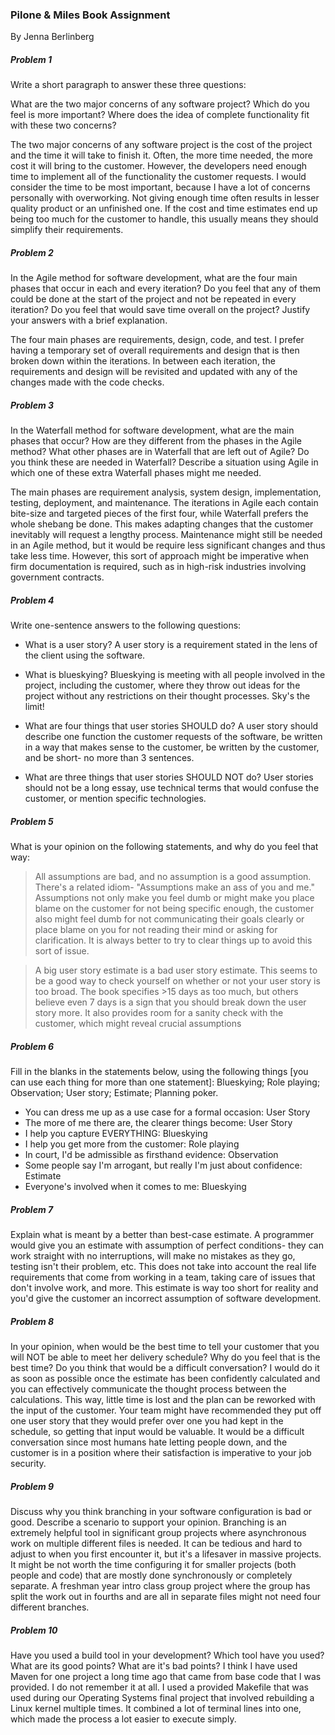 ### Pilone & Miles Book Assignment
By Jenna Berlinberg

##### Problem 1
Write a short paragraph to answer these three questions:

What are the two major concerns of any software project?
Which do you feel is more important?
Where does the idea of complete functionality fit with these two concerns?

The two major concerns of any software project is the cost of the project and the time it will take to finish it. Often, the more time needed, the more cost it will bring to the customer. However, the developers need enough time to implement all of the functionality the customer requests. I would consider the time to be most important, because I have a lot of concerns personally with overworking. Not giving enough time often results in lesser quality product or an unfinished one. If the cost and time estimates end up being too much for the customer to handle, this usually means they should simplify their requirements.

##### Problem 2
In the Agile method for software development, what are the four main phases that occur in each and every iteration? Do you feel that any of them could be done at the start of the project and not be repeated in every iteration? Do you feel that would save time overall on the project? Justify your answers with a brief explanation.

The four main phases are requirements, design, code, and test. I prefer having a temporary set of overall requirements and design that is then broken down within the iterations. In between each iteration, the requirements and design will be revisited and updated with any of the changes made with the code checks.

##### Problem 3
In the Waterfall method for software development, what are the main phases that occur? How are they different from the phases in the Agile method? What other phases are in Waterfall that are left out of Agile? Do you think these are needed in Waterfall? Describe a situation using Agile in which one of these extra Waterfall phases might me needed.

The main phases are requirement analysis, system design, implementation, testing, deployment, and maintenance. The iterations in Agile each contain bite-size and targeted pieces of the first four, while Waterfall prefers the whole shebang be done. This makes adapting changes that the  customer inevitably will request a lengthy process. Maintenance might still be needed in an Agile method, but it would be require less significant changes and thus take less time. However, this sort of approach might be imperative when firm documentation is required, such as in high-risk industries involving government contracts.

##### Problem 4
Write one-sentence answers to the following questions:

- What is a user story?
A user story is a requirement stated in the lens of the client using the software.

- What is blueskying?
Blueskying is meeting with all people involved in the project, including the customer, where they throw out ideas for the project without any restrictions on their thought processes. Sky's the limit!

- What are four things that user stories SHOULD do?
A user story should describe one function the customer requests of the software, be written in a way that makes sense to the customer, be written by the customer, and be short- no more than 3 sentences.

- What are three things that user stories SHOULD NOT do?
User stories should not be a long essay, use technical terms that would confuse the customer, or mention specific technologies.

##### Problem 5

What is your opinion on the following statements, and why do you feel that way:

> All assumptions are bad, and no assumption is a good assumption.
There's a related idiom- "Assumptions make an ass of you and me." Assumptions not only make you feel dumb or might make you place blame on the customer for not being specific enough, the customer also might feel dumb for not communicating their goals clearly or place blame on you for not reading their mind or asking for clarification. It is always better to try to clear things up to avoid this sort of issue.

> A big user story estimate is a bad user story estimate.
This seems to be a good way to check yourself on whether or not your user story is too broad. The book specifies >15 days as too much, but others believe even 7 days is a sign that you should break down the user story more. It also provides room for a sanity check with the customer, which might reveal crucial assumptions  

##### Problem 6
Fill in the blanks in the statements below, using the following things [you can use each thing for more than one statement]: Blueskying; Role playing; Observation; User story; Estimate; Planning poker.

- You can dress me up as a use case for a formal occasion: User Story
- The more of me there are, the clearer things become: User Story
- I help you capture EVERYTHING: Blueskying
- I help you get more from the customer: Role playing
- In court, I'd be admissible as firsthand evidence: Observation
- Some people say I'm arrogant, but really I'm just about confidence: Estimate
- Everyone's involved when it comes to me: Blueskying

##### Problem 7
Explain what is meant by a better than best-case estimate.
A programmer would give you an estimate with assumption of perfect conditions- they can work straight with no interruptions, will make no mistakes as they go, testing isn't their problem, etc. This does not take into account the real life requirements that come from working in a team, taking care of issues that don't involve work, and more. This estimate is way too short for reality and you'd give the customer an incorrect assumption of software development.

##### Problem 8
In your opinion, when would be the best time to tell your customer that you will NOT be able to meet her delivery schedule? Why do you feel that is the best time? Do you think that would be a difficult conversation?
I would do it as soon as possible once the estimate has been confidently calculated and you can effectively communicate the thought process between the calculations. This way, little time is lost and the plan can be reworked with the input of the customer. Your team might have recommended they put off one user story that they would prefer over one you had kept in the schedule, so getting that input would be valuable. It would be a difficult conversation since most humans hate letting people down, and the customer is in a position where their satisfaction is imperative to your job security.

##### Problem 9
Discuss why you think branching in your software configuration is bad or good. Describe a scenario to support your opinion.
Branching is an extremely helpful tool in significant group projects where asynchronous work on multiple different files is needed. It can be tedious and hard to adjust to when you first encounter it, but it's a lifesaver in massive projects. It might be not worth the time configuring it for smaller projects (both people and code) that are mostly done synchronously or completely separate. A freshman year intro class group project where the group has split the work out in fourths and are all in separate files might not need four different branches.


##### Problem 10
Have you used a build tool in your development? Which tool have you used? What are its good points? What are it's bad points?
I think I have used Maven for one project a long time ago that came from base code that I was provided. I do not remember it at all. I used a provided Makefile that was used during our Operating Systems final project that involved rebuilding a Linux kernel multiple times. It combined a lot of terminal lines into one, which made the process a lot easier to execute simply. 

